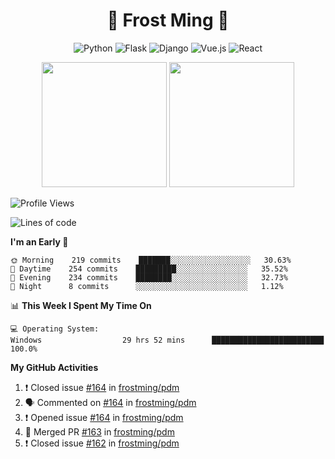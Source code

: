 <h1 align="center">🦄 Frost Ming 🐍</h1>

<div align="center">

![Python](https://img.shields.io/badge/-Python-%233776ab?logo=python&style=for-the-badge&logoColor=white)
![Flask](https://img.shields.io/badge/-Flask-%23eeeeee?logo=flask&style=for-the-badge&logoColor=black)
![Django](https://img.shields.io/badge/-Django-%23092E20?logo=django&style=for-the-badge&logoColor=white)
![Vue.js](https://img.shields.io/badge/-Vue.js-%234fc08d?logo=vue.js&style=for-the-badge&logoColor=white)
![React](https://img.shields.io/badge/-React-%2357d8fb?logo=react&style=for-the-badge&logoColor=white)

</div>

<p align="center">
  <img height="200" src="https://github-readme-stats.vercel.app/api?username=frostming&show_icons=true&theme=dracula&include_all_commits=true" />
  <img height="200" src="https://github-readme-stats.vercel.app/api/top-langs/?username=frostming&theme=dracula&show_icons=true" />
</p>

<!--START_SECTION:waka-->
![Profile Views](http://img.shields.io/badge/Profile%20Views-106-blue)

![Lines of code](https://img.shields.io/badge/From%20Hello%20World%20I%27ve%20Written-13.8%20million%20lines%20of%20code-blue)

**I'm an Early 🐤** 

```text
🌞 Morning    219 commits    ███████░░░░░░░░░░░░░░░░░░   30.63% 
🌆 Daytime    254 commits    █████████░░░░░░░░░░░░░░░░   35.52% 
🌃 Evening    234 commits    ████████░░░░░░░░░░░░░░░░░   32.73% 
🌙 Night      8 commits      ░░░░░░░░░░░░░░░░░░░░░░░░░   1.12%

```


📊 **This Week I Spent My Time On** 

```text
💻 Operating System: 
Windows                  29 hrs 52 mins      █████████████████████████   100.0%

```


<!--END_SECTION:waka-->

**My GitHub Activities**

<!--START_SECTION:activity-->
1. ❗️ Closed issue [#164](https://github.com/frostming/pdm/issues/164) in [frostming/pdm](https://github.com/frostming/pdm)
2. 🗣 Commented on [#164](https://github.com/frostming/pdm/issues/164) in [frostming/pdm](https://github.com/frostming/pdm)
3. ❗️ Opened issue [#164](https://github.com/frostming/pdm/issues/164) in [frostming/pdm](https://github.com/frostming/pdm)
4. 🎉 Merged PR [#163](https://github.com/frostming/pdm/pull/163) in [frostming/pdm](https://github.com/frostming/pdm)
5. ❗️ Closed issue [#162](https://github.com/frostming/pdm/issues/162) in [frostming/pdm](https://github.com/frostming/pdm)
<!--END_SECTION:activity-->

